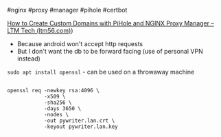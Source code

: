 #nginx #proxy #manager #pihole #certbot

[How to Create Custom Domains with PiHole and NGINX Proxy Manager – LTM Tech (ltm56.com)](ltm56.com))

[](https://knowledgebase.45drives.com/kb/kb450428-nextcloud-self-signed-certificate-with-ngnix-proxy-manager/#:~:text=Once%20the%20files%20are%20on%20your%20workstation%20navigate,files%20saved%20to%20your%20workstation.%20Then%20click%20Save.)

-   Because android won't accept http requests
-   But I don't want the db to be forward facing (use of personal VPN instead)

`sudo apt install openssl` - can be used on a throwaway machine

```

openssl req -newkey rsa:4096 \  
            -x509 \  
            -sha256 \  
            -days 3650 \  
            -nodes \  
            -out pywriter.lan.crt \  
            -keyout pywriter.lan.key

```